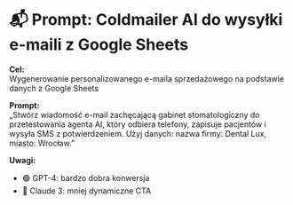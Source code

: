 # 📬 Prompt: Coldmailer AI do wysyłki e-maili z Google Sheets

**Cel:**  
Wygenerowanie personalizowanego e-maila sprzedażowego na podstawie danych z Google Sheets

**Prompt:**  
„Stwórz wiadomość e-mail zachęcającą gabinet stomatologiczny do przetestowania agenta AI, który odbiera telefony, zapisuje pacjentów i wysyła SMS z potwierdzeniem. Użyj danych: nazwa firmy: Dental Lux, miasto: Wrocław.”

**Uwagi:**  
- 🟢 GPT-4: bardzo dobra konwersja  
- 🔴 Claude 3: mniej dynamiczne CTA
